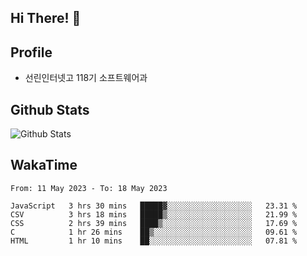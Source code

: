 ## Hi There! 👋

## Profile

-   선린인터넷고 118기 소프트웨어과

## Github Stats

![Github Stats](https://github-readme-stats.vercel.app/api/top-langs/?username=NY0510&theme=tokyonight&hide_border=true&layout=compact)

## WakaTime

<!--START_SECTION:waka-->

```text
From: 11 May 2023 - To: 18 May 2023

JavaScript   3 hrs 30 mins   █████▓░░░░░░░░░░░░░░░░░░░   23.31 %
CSV          3 hrs 18 mins   █████▒░░░░░░░░░░░░░░░░░░░   21.99 %
CSS          2 hrs 39 mins   ████▒░░░░░░░░░░░░░░░░░░░░   17.69 %
C            1 hr 26 mins    ██▒░░░░░░░░░░░░░░░░░░░░░░   09.61 %
HTML         1 hr 10 mins    ██░░░░░░░░░░░░░░░░░░░░░░░   07.81 %
```

<!--END_SECTION:waka-->
